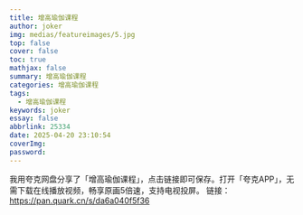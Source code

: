 ```yaml
---
title: 增高瑜伽课程
author: joker
img: medias/featureimages/5.jpg
top: false
cover: false
toc: true
mathjax: false
summary: 增高瑜伽课程
categories: 增高瑜伽课程
tags:
  - 增高瑜伽课程
keywords: joker
essay: false
abbrlink: 25334
date: 2025-04-20 23:10:54
coverImg:
password:
---
```


我用夸克网盘分享了「增高瑜伽课程」，点击链接即可保存。打开「夸克APP」，无需下载在线播放视频，畅享原画5倍速，支持电视投屏。
链接：https://pan.quark.cn/s/da6a040f5f36
